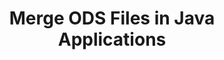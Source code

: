 ---
############################# Static ############################
layout: "autogen"
draft: false
path: "merger/java/ods/"
otherformats: PDF BMP CSV DOC DOCM DOCX DOT DOTM DOTX EPUB Excel HTML Image MHT MHTML ODP ODT OTP OTT PDF PNG POTM POTX PPS PPSM PPSX PPT PPTM PPTX PS RTF TEX TIF TIFF TSV TXT VDX Visio VSDM VSDX VSSX VSSM VSTM VSTX VSX VTX Web Word Worksheet XLAM XLS XLSB XLSM XLSX XLT XLTM XLTX XPS 

############################# Head ############################
head_title: "Merge ODS Files via Java & J2SE Documents Merger API"
head_description: "Merge multiple ODS files into a single file using Java documents merger API with all data, style and formatting as the source documents."

############################# Header ############################
title: "Merge ODS Files in Java Applications"
description: "Merge multiple ODS files into a single file using Java documents merger API. Merge selected pages or page ranges from various source documents into a single resultant document with all data, style and formatting as the source documents."

############################# SubMenu ############################
submenu:
    enable: true

############################# About ############################
about:
    enable: true
    title: "GroupDocs.Merger for Java API"
    content: |
        GroupDocs.Merger for Java library offers a simple solution to safely merge & split between a wide range of document formats including PDF, Microsoft Office (Word, Excel, PowerPoint, OneNote), OpenDocument, HTML, images and many others within .NET applications. By adding just a few lines of the code, perform several document operations such as move, remove, rotate, swap, extract or change the orientation of pages within the documents. The documents merging API also supports previewing document pages as an image to analyse the document structure, formatting and content on the page.
        
        GroupDocs.Merger APIs are well supported on all major operating systems and Java versions including J2SE 7.0 (1.7), J2SE 8.0 (1.8) and Java 10.

############################# Steps ############################
steps:
    enable: true
    title_left: "Merge Two or More ODS Files in Java"
    content_left: |
        [GroupDocs.Merger](https://products.groupdocs.com/merger/java/) makes it easy for Java developers to merge multiple ODS files by implementing a few easy steps.

        *   Create an instance of **Merger** class and load ODS file.
        *   Call **Join** method of **Merger** class instance and load another ODS file.
        *   Call **Save** method of **Merger** class instance to save the merged document.
        
    title_right: "System Requirements"
    content_right: |
        Before executing the code example below, please make sure that you have the following prerequisites installed on your system.

        *   Operating Systems: Microsoft Windows, Linux, MacOS
        *   Development Environments: NetBeans, IntelliJ IDEA, Eclipse
        *   Frameworks: Java 7 (1.7) and above
        *   Download the latest version of GroupDocs.Merger for Java from [Maven](https://repository.groupdocs.com/webapp/#/artifacts/browse/tree/General/repo/com/groupdocs/groupdocs-merger)
        
    code: |
        ```cs
        // Merge ODS files using GroupDocs.Merger API
        // Instantiate Merger with input ODS document
        Merger merger = new Merger("input_1.ods"))
          {
            // Call Join method of Merger class instance and pass second source document path
            merger.Join("input_2.ods");
            
            // Call Save method of Merger class instance to save merged document
            merger.Save("merged-file.ods");
          }
        ```
        

demos:
    enable: true
        

about_formats:
    enable: true


more_formats:
    enable: true


back_to_top:
    enable: true
---